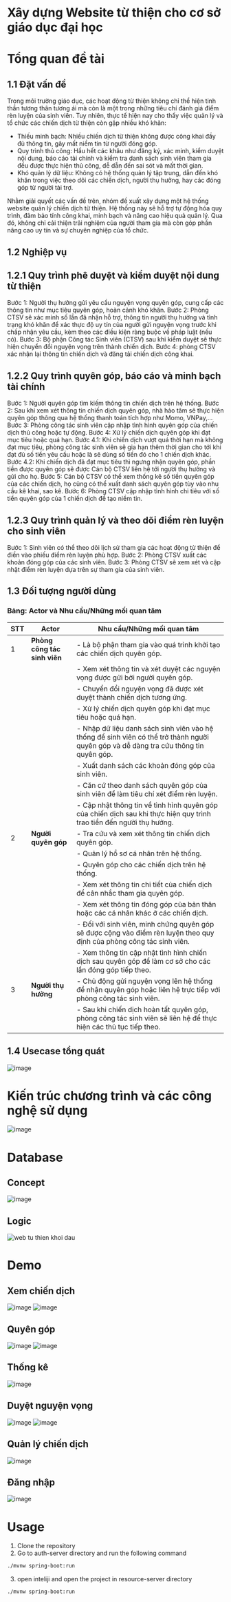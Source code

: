 # Xây dựng Website từ thiện cho cơ sở giáo dục đại học

# Tổng quan đề tài

## 1.1	Đặt vấn đề
Trong môi trường giáo dục, các hoạt động từ thiện không chỉ thể hiện tinh thần tương thân tương ái mà còn là một trong những tiêu chí đánh giá điểm rèn luyện của sinh viên. Tuy nhiên, thực tế hiện nay cho thấy việc quản lý và tổ chức các chiến dịch từ thiện còn gặp nhiều khó khăn:
- Thiếu minh bạch: Nhiều chiến dịch từ thiện không được công khai đầy đủ thông tin, gây mất niềm tin từ người đóng góp.
-	Quy trình thủ công: Hầu hết các khâu như đăng ký, xác minh, kiểm duyệt nội dung, báo cáo tài chính và kiểm tra danh sách sinh viên tham gia đều được thực hiện thủ công, dễ dẫn đến sai sót và mất thời gian.
-	Khó quản lý dữ liệu: Không có hệ thống quản lý tập trung, dẫn đến khó khăn trong việc theo dõi các chiến dịch, người thụ hưởng, hay các đóng góp từ người tài trợ.

Nhằm giải quyết các vấn đề trên, nhóm đề xuất xây dựng một hệ thống website quản lý chiến dịch từ thiện. Hệ thống này sẽ hỗ trợ tự động hóa quy trình, đảm bảo tính công khai, minh bạch và nâng cao hiệu quả quản lý. Qua đó, không chỉ cải thiện trải nghiệm của người tham gia mà còn góp phần nâng cao uy tín và sự chuyên nghiệp của tổ chức.
## 1.2	Nghiệp vụ
## 1.2.1	Quy trình phê duyệt và kiểm duyệt nội dung từ thiện
Bước 1: Người thụ hưởng gửi yêu cầu nguyện vọng quyên góp, cung cấp các thông tin như mục tiêu quyên góp, hoàn cảnh khó khăn.
Bước 2:  Phòng CTSV sẽ xác minh số lần đã nhận hỗ trợ, thông tin người thụ hưởng và tình trạng khó khăn để xác thực độ uy tín của người gửi nguyện vọng trước khi chấp nhận yêu cầu, kèm theo các điều kiện ràng buộc về pháp luật (nếu có).
Bước 3: Bộ phận Công tác Sinh viên (CTSV) sau khi kiểm duyệt sẽ thực hiện chuyển đổi nguyện vọng trên thành chiến dịch.
Bước 4: phòng CTSV xác nhận lại thông tin chiến dịch và đăng tải chiến dịch công khai.
## 1.2.2	Quy trình quyên góp, báo cáo và minh bạch tài chính
Bước 1: Người quyên góp tìm kiếm thông tin chiến dịch trên hệ thống.
Bước 2: Sau khi xem xét thông tin chiến dịch quyên góp, nhà hảo tâm sẽ thực hiện quyên góp thông qua hệ thống thanh toán tích hợp như Momo, VNPay,...
Bước 3: Phòng công tác sinh viên cập nhập tình hình quyên góp của chiến dịch thủ công hoặc tự động.
Bước 4: Xử lý chiến dịch quyên góp khi đạt mục tiêu hoặc quá hạn.
Bước 4.1: Khi chiến dịch vượt quá thời hạn mà không đạt mục tiêu, phòng công tác sinh viên sẽ gia hạn thêm thời gian cho tới khi đạt đủ số tiền yêu cầu hoặc là sẽ dùng số tiền đó cho 1 chiến dịch khác.
Bước 4.2: Khi chiến dịch đã đạt mục tiêu thì ngưng nhận quyên góp, phần tiền được quyên góp sẽ được Cán bộ CTSV liên hệ tới người thụ hưởng và gửi cho họ.
Bước 5: Cán bộ CTSV có thể xem thống kê số tiền quyên góp của các chiến dịch, họ cũng có thể xuất danh sách quyên góp tùy vào nhu cầu kê khai, sao kê.
Bước 6: Phòng CTSV cập nhập tình hình chi tiêu với số tiền quyên góp của 1 chiến dịch để tạo niềm tin.
## 1.2.3	Quy trình quản lý và theo dõi điểm rèn luyện cho sinh viên
Bước 1: Sinh viên có thể theo dõi lịch sử tham gia các hoạt động từ thiện để điền vào phiếu điểm rèn luyện phù hợp.
Bước 2: Phòng CTSV xuất các khoản đóng góp của các sinh viên.
Bước 3: Phòng CTSV sẽ xem xét và cập nhật điểm rèn luyện dựa trên sự tham gia của sinh viên. 
## 1.3	Đối tượng người dùng

### Bảng: Actor và Nhu cầu/Những mối quan tâm

| **STT** | **Actor**                   | **Nhu cầu/Những mối quan tâm**                                                                                      |
|---------|-----------------------------|--------------------------------------------------------------------------------------------------------------------|
| 1       | **Phòng công tác sinh viên** | - Là bộ phận tham gia vào quá trình khởi tạo các chiến dịch quyên góp.                                             |
|         |                             | - Xem xét thông tin và xét duyệt các nguyện vọng được gửi bởi người quyên góp.                                     |
|         |                             | - Chuyển đổi nguyện vọng đã được xét duyệt thành chiến dịch tương ứng.                                             |
|         |                             | - Xử lý chiến dịch quyên góp khi đạt mục tiêu hoặc quá hạn.                                                        |
|         |                             | - Nhập dữ liệu danh sách sinh viên vào hệ thống để sinh viên có thể trở thành người quyên góp và dễ dàng tra cứu thông tin quyên góp. |
|         |                             | - Xuất danh sách các khoản đóng góp của sinh viên.                                                                 |
|         |                             | - Căn cứ theo danh sách quyên góp của sinh viên để làm tiêu chí xét điểm rèn luyện.                                |
|         |                             | - Cập nhật thông tin về tình hình quyên góp của chiến dịch sau khi thực hiện quy trình trao tiền đến người thụ hưởng. |
| 2       | **Người quyên góp**          | - Tra cứu và xem xét thông tin chiến dịch quyên góp.                                                              |
|         |                             | - Quản lý hồ sơ cá nhân trên hệ thống.                                                                             |
|         |                             | - Quyên góp cho các chiến dịch trên hệ thống.                                                                      |
|         |                             | - Xem xét thông tin chi tiết của chiến dịch để cân nhắc tham gia quyên góp.                                        |
|         |                             | - Xem xét thông tin đóng góp của bản thân hoặc các cá nhân khác ở các chiến dịch.                                  |
|         |                             | - Đối với sinh viên, minh chứng quyên góp sẽ được cộng vào điểm rèn luyện theo quy định của phòng công tác sinh viên. |
|         |                             | - Xem thông tin cập nhật tình hình chiến dịch sau quyên góp để làm cơ sở cho các lần đóng góp tiếp theo.           |
| 3       | **Người thụ hưởng**          | - Chủ động gửi nguyện vọng lên hệ thống để nhận quyên góp hoặc liên hệ trực tiếp với phòng công tác sinh viên.     |
|         |                             | - Sau khi chiến dịch hoàn tất quyên góp, phòng công tác sinh viên sẽ liên hệ để thực hiện các thủ tục tiếp theo.    |


## 1.4	Usecase tổng quát
![image](https://github.com/user-attachments/assets/dcf4a7eb-b698-4ddb-9ce7-2d4d6ec2631e)

# Kiến trúc chương trình và các công nghệ sử dụng
![image](https://github.com/user-attachments/assets/3aa5fd67-7c65-4a7b-8bf6-88aa2409fad3)

# Database
## Concept
![image](https://github.com/user-attachments/assets/f6e1f8eb-6505-459b-be18-3729fc8c5e42)

## Logic
![web tu thien khoi dau](https://github.com/user-attachments/assets/2d84612b-25a5-4bcd-baf7-6b430d98ea89)

# Demo

## Xem chiến dịch
![image](https://github.com/user-attachments/assets/a9a3c900-89c9-45e8-aaf9-c775d79c0ad3)
![image](https://github.com/user-attachments/assets/62ef2268-0159-4a28-867b-e7e18b9217b0)

## Quyên góp
![image](https://github.com/user-attachments/assets/2621341d-3745-459a-9c43-76fbba46f457)
![image](https://github.com/user-attachments/assets/02923fd3-f68d-4ca6-b905-8186231b4355)

## Thống kê 
![image](https://github.com/user-attachments/assets/1f581b45-efd7-4fe9-894d-72c37ca1e339)

## Duyệt nguyện vọng
![image](https://github.com/user-attachments/assets/b18641e4-58ba-4107-b6a3-dade43076d1b)
![image](https://github.com/user-attachments/assets/909aed00-086e-405a-8ea3-192f79b1f72b)

## Quản lý chiến dịch
![image](https://github.com/user-attachments/assets/945ca0fe-e078-4f22-97f9-063f47d2eb42)

## Đăng nhập 
![image](https://github.com/user-attachments/assets/551fd608-9768-464e-ba72-bb67be3603c0)

# Usage

1. Clone the repository
2. Go to auth-server directory and run the following command

```bash
./mvnw spring-boot:run
```

3. open inteliji and open the project in resource-server directory

```bash
./mvnw spring-boot:run
```


